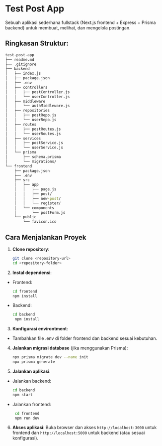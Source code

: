 # Test Post App

Sebuah aplikasi sederhana fullstack (Next.js frontend + Express + Prisma backend) untuk membuat, melihat, dan mengelola postingan.

## Ringkasan Struktur:

```cmd
test-post-app
├── readme.md
├── .gitignore
├── backend
│   ├── index.js
│   ├── package.json
│   ├── .env
│   ├── controllers
│   │   ├── postController.js
│   │   └── userController.js
│   ├── middleware
│   │   └── authMiddleware.js
│   ├── repositories
│   │   ├── postRepo.js
│   │   └── userRepo.js
│   ├── routes
│   │   ├── postRoutes.js
│   │   └── userRoutes.js
│   ├── services
│   │   ├── postService.js
│   │   └── userService.js
│   └── prisma
│       ├── schema.prisma
│       └── migrations/
└── frontend
    ├── package.json
    ├── .env
    ├── src
    │   ├── app
    │   │   ├── page.js
    │   │   ├── post/
    │   │   ├── new-post/
    │   │   └── register/
    │   └── components
    │       └── postForm.js
    └── public
        └── favicon.ico
```

## Cara Menjalankan Proyek

1. **Clone repository**:
   ```bash
   git clone <repository-url>
   cd <repository-folder>
   ```
2. **Instal dependensi**:

- Frontend:
  ```bash
  cd frontend
  npm install
  ```
- Backend:
  ```bash
  cd backend
   npm install
  ```

3. **Konfigurasi environtment**:

- Tambahkan file .env di folder frontend dan backend sesuai kebutuhan.

4. **Jalankan migrasi database** (jika menggunakan Prisma):
   ```bash
   npx prisma migrate dev --name init
   npx prisma generate
   ```
5. **Jalankan aplikasi**:

- Jalankan backend:
  ```bash
  cd backend
  npm start
  ```
- Jalankan frontend:
  ```bash
   cd frontend
   npm run dev
  ```

6. **Akses aplikasi**:
   Buka browser dan akses `http://localhost:3000` untuk frontend dan `http://localhost:5000` untuk backend (atau sesuai konfigurasi).
